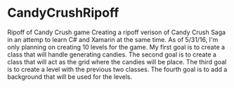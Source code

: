 # CandyCrushRipoff
Ripoff of Candy Crush game
Creating a ripoff verison of Candy Crush Saga in an attemp to learn C# and Xamarin
at the same time. As of 5/31/16, I'm only planning on creating 10 levels for the game.
My first goal is to create a class that will handle generating candies.
The second goal is to create a class that will act as the grid where the candies will be place.
The third goal is to create a level with the previous two classes.
The fourth goal is to add a background that will be used for the levels.
